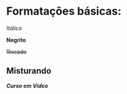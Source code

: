 # Formatações básicas:

_Itálico_
<!-- *Itálico* -->

__Negrito__
<!-- **Negrito** -->

~~Riscado~~

## Misturando

_**Curso em Vídeo**_